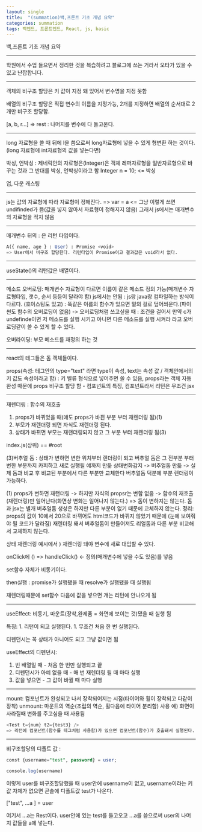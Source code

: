 ```yaml
---
layout: single
title:  "(summation)백,프론트 기초 개념 요약"
categories: summation
tags: 백엔드, 프론트엔드, React, js, basic
---
```


백,프론트 기초 개념 요약

---

학원에서 수업 들으면서 정리한 것을 복습하려고 블로그에 쓰는 거라서 오타가 있을 수 있고 난잡합니다.

---

객체의 비구조 할당은 키 값이 지정 돼 있어서 변수명을 지정 못함

배열의 비구조 할당은 직접 변수의 이름을 지정가능, 2개를 지정하면 배열의 순서대로 2개만 비구조 할당함.

[a, b, r...] => rest : 나머지를 변수에 다 들고온다.

---

long 자료형을 쓸 때 뒤에 l을 씀으로써 long자료형에 넣을 수 있게 형변환 하는 것이다.(long 자료형에 int자료형의 값을 넣는다면)

박싱, 언박싱 : 제네릭안의 자료형은(Integer)은 객체 
레퍼자료형을 일반자료형으로 바꾸는 것과 그 반대를 박싱, 언박싱이라고 함
Integer n = 10; <= 박싱

업, 다운 캐스팅

---

js는 값의 자료형에 따라 자료형이 정해진다. 
=> var = a <= 그냥 이렇게 쓰면 undifinded가 뜸(값을 넣지 않아서 자료형이 정해지지 않음)
그래서 js에서는 매개변수의 자료형을 적지 않음

---

매개변수 뒤의 : 은 리턴 타입이다. 

```sql
A({ name, age } : User) : Promise <void>
=> User에서 비구조 할당한다. 리턴타입이 Promise이고 결과값은 void라서 없다.
```

---

useState()의 리턴값은 배열이다.

---

메소드 오버로딩: 매개변수 자료형이 다르면 이름이 같은 메소드 정의 가능(매개변수 자료형타입, 갯수, 순서 등등이 달라야 함)
js에서는 안됨 : js랑 java랑 컴파일하는 방식이 다르다. (호이스팅도 있고) : 똑같은 이름의 함수가 있으면 밑의 걸로 덮어씌운다.(파이썬도 함수의 오버로딩이 없음)
-> 오버로딩처럼 쓰고싶을 때 : 조건을 걸어서 만약 c가 undefinde이면 저 메소드를 실행 시키고 아니면 다른 메소드를 실행 시켜라 라고 오버로딩같이 쓸 수 있게 할 수 있다.

오버라이딩: 부모 메소드를 재정의 하는 것

---

react의 테그들은 돔 객체들이다.

props(속성: 테그안의 type="text" 라면 type이 속성, text는 속성 값 / 객체안에서의 키 값도 속성이라고 함) : 키 벨류 형식으로 넣어주면 쓸 수 있음, props라는 객체
자동완성 때문에 props 비구조 할당 함 - 컴포넌트의 특징, 컴포넌트라서 리턴은 무조건 jsx

---

재렌더링 : 함수의 재호출
1. props가 바뀌었을 때(얘도 props가 바뀐 부분 부터 재렌더링 됨)(1)
2. 부모가 재렌더링 되면 자식도 재렌더링 된다.
3. 상태가 바뀌면 부모는 재랜더링되지 않고 그 부분 부터 재렌더링 됨(3)


index.js(상위) == #root


(3)버추얼 돔 : 상태가 변하면 변한 위치부터 렌더링이 되고 버추얼 돔은 그 전부분 부터 변한 부분까지 카피하고 새로 실행될 얘까지 만듦
상태변화감지 -> 버추얼돔 만듦 -> 실제 돔과 비교 후 비교된 부분에서 다른 부분만 교체한다
버추얼돔 덕분에 부분 렌더링이 가능하다.

(1) props가 변하면 재랜더링 -> 하지만 자식의 propsr는 변함 없음 -> 함수의 재호출(재렌더링)만 일어난다(화면상 변화는 일어나지 않는다.) => 돔이 변하지는 않는다. 돔과 jsx는 별개
버추얼돔 생성은 하지만 다른 부분이 없기 때문에 교체하지 않는다.
정리: props의 값이 10에서 20으로 바뀌어도 html코드가 바뀌지 않았기 때문에 (눈에 보여줘야 될 코드가 달라짐) 재렌더링 돼서 버추얼돔이 만들어져도 리얼돔과 다른 부분 비교해서 교체하지 않는다.

상태 재렌더링 예시에서 ) 재렌더링 돼야 변수에 새로 대입할 수 있다.

onClick에 () => handleClick() <- 정의(매개변수에 넣을 수도 있음)를 넣음

set함수 자체가 비동기이다.

then실행 : promise가 실행됐을 때 resolve가 실행됐을 때 실행됨

재렌더링때문에 set함수 다음에 값을 넣으면 걔는 리턴에 안나오게 됨

---

useEffect: 비동기, 마운트(장착,완제품 = 화면에 보이는 것)됐을 때 실행 됨

특징: 1. 리턴이 되고 실행된다.
        1. 무조건 처음 한 번 실행된다.
	    
디펜던시는 꼭 상태가 아니어도 되고 그냥 값이면 됨

useEffect의 디펜던시: 
1. 빈 배열일 때 - 처음 한 번만 실행되고 끝
2. 디펜던시가 아예 없을 때 - 매 번 재렌더링 될 때 마다 실행
3. 값을 넣으면 - 그 값이 바뀔 때 마다 실행

---

mount: 컴포넌트가 완성되고 나서 장착되어지는 시점(타이어와 휠이 장착되고 다같이 장착)
unmount: 마운트의 역순(조립의 역순, 휠다음에 타이어 분리함)
사용 예) 화면이 사라질때 변화를 주고싶을 때 사용됨 

```sql
<Test t={num} t2={test3} />
=> 리턴에 컴포넌트(함수를 테그처럼 사용함)가 있으면 컴포넌트(함수)가 호출돼서 실행된다.
```

---

비구조할당의 디폴트 값 : 

```sql
const {username="test", password} = user;

console.log(username)
```

이렇게 user를 비구조할당했을 때 user안에 username이 없고, username이라는 키값 자체가 없으면 콘솔에 디폴트값 test가 나온다.

["test", ...a ] = user

여기서 ...a는 Rest이다. user안에 있는 test를 들고오고 ...a를 씀으로써 user의 나머지 값들을 a에 넣는다.











